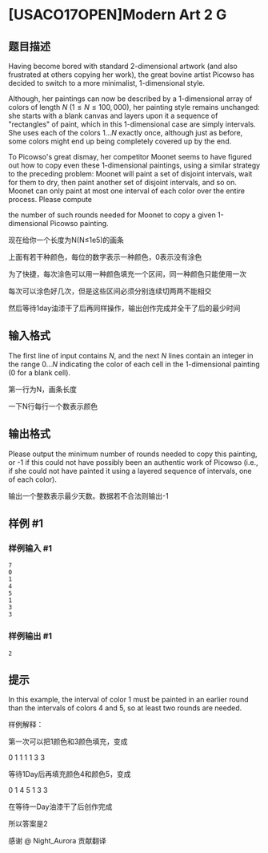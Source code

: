 # [USACO17OPEN]Modern Art 2 G

## 题目描述

Having become bored with standard 2-dimensional artwork (and also frustrated at others copying her work), the great bovine artist Picowso has decided to switch to a more minimalist, 1-dimensional style.


Although, her paintings can now be described by a 1-dimensional array of colors of length $N$ ($1 \leq N \leq 100,000$), her painting style remains unchanged: she starts with a blank canvas and layers upon it a sequence of "rectangles" of paint, which in this 1-dimensional case are simply intervals. She uses each of the colors $1 \ldots N$ exactly once, although just as before, some colors might end up being completely covered up by the end.


To Picowso's great dismay, her competitor Moonet seems to have figured out how to copy even these 1-dimensional paintings, using a similar strategy to the preceding problem: Moonet will paint a set of disjoint intervals, wait for them to dry, then paint another set of disjoint intervals, and so on. Moonet can only paint at most one interval of each color over the entire process. Please compute

the number of such rounds needed for Moonet to copy a given 1-dimensional Picowso painting.

现在给你一个长度为N(N≤1e5)的画条


上面有若干种颜色，每位的数字表示一种颜色，0表示没有涂色


为了快捷，每次涂色可以用一种颜色填充一个区间，同一种颜色只能使用一次


每次可以涂色好几次，但是这些区间必须分别连续切两两不能相交


然后等待1day油漆干了后再同样操作，输出创作完成并全干了后的最少时间


## 输入格式

The first line of input contains $N$, and the next $N$ lines contain an integer in the range $0 \ldots N$ indicating the color of each cell in the 1-dimensional painting (0 for a blank cell).

第一行为N，画条长度


一下N行每行一个数表示颜色


## 输出格式

Please output the minimum number of rounds needed to copy this painting, or -1 if this could not have possibly been an authentic work of Picowso (i.e., if she could not have painted it using a layered sequence of intervals, one of each color).

输出一个整数表示最少天数。数据若不合法则输出-1


## 样例 #1

### 样例输入 #1
```
7
0
1
4
5
1
3
3
```

### 样例输出 #1

```
2
```

## 提示

In this example, the interval of color 1 must be painted in an earlier round than the intervals of colors 4 and 5, so at least two rounds are needed.

样例解释：


第一次可以把1颜色和3颜色填充，变成


0 1 1 1 1 3 3


等待1Day后再填充颜色4和颜色5，变成


0 1 4 5 1 3 3


在等待一Day油漆干了后创作完成


所以答案是2


感谢 @ Night\_Aurora 贡献翻译

